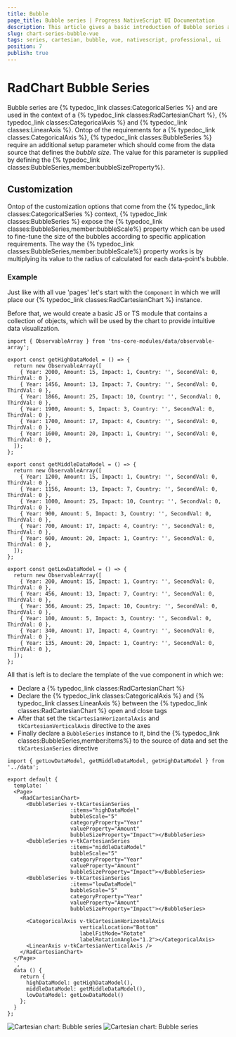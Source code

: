 ```yaml
---
title: Bubble
page_title: Bubble series | Progress NativeScript UI Documentation
description: This article gives a basic introduction of Bubble series and continues with a sample scenario of how Bubble series are used.
slug: chart-series-bubble-vue
tags: series, cartesian, bubble, vue, nativescript, professional, ui
position: 7
publish: true
---
```


# RadChart Bubble Series
Bubble series are {% typedoc_link classes:CategoricalSeries %} and are used in the context of a {% typedoc_link classes:RadCartesianChart %}, {% typedoc_link classes:CategoricalAxis %} and {% typedoc_link classes:LinearAxis %}. Ontop of the requirements for a {% typedoc_link classes:CategoricalAxis %}, {% typedoc_link classes:BubbleSeries %} require an additional setup parameter which should come from the data source that defines the *bubble size*. The value for this parameter is supplied by defining the {% typedoc_link classes:BubbleSeries,member:bubbleSizeProperty%}.

## Customization
Ontop of the customization options that come from the {% typedoc_link classes:CategoricalSeries %} context, {% typedoc_link classes:BubbleSeries %} expose the {% typedoc_link classes:BubbleSeries,member:bubbleScale%} property which can be used to fine-tune the size of the bubbles according to specific application requirements. The way the {% typedoc_link classes:BubbleSeries,member:bubbleScale%} property works is by multiplying its value to the radius of calculated for each data-point's bubble.

### Example
Just like with all vue 'pages' let's start with the `Component` in which we will place our {% typedoc_link classes:RadCartesianChart %} instance.

Before that, we would create a basic JS or TS module that contains a collection of objects, which will be used by the chart to provide intuitive data visualization.

```
import { ObservableArray } from 'tns-core-modules/data/observable-array';

export const getHighDataModel = () => {
  return new ObservableArray([
    { Year: 2000, Amount: 15, Impact: 1, Country: '', SecondVal: 0, ThirdVal: 0 },
    { Year: 1456, Amount: 13, Impact: 7, Country: '', SecondVal: 0, ThirdVal: 0 },
    { Year: 1866, Amount: 25, Impact: 10, Country: '', SecondVal: 0, ThirdVal: 0 },
    { Year: 1900, Amount: 5, Impact: 3, Country: '', SecondVal: 0, ThirdVal: 0 },
    { Year: 1700, Amount: 17, Impact: 4, Country: '', SecondVal: 0, ThirdVal: 0 },
    { Year: 1600, Amount: 20, Impact: 1, Country: '', SecondVal: 0, ThirdVal: 0 },
  ]);
};

export const getMiddleDataModel = () => {
  return new ObservableArray([
    { Year: 1200, Amount: 15, Impact: 1, Country: '', SecondVal: 0, ThirdVal: 0 },
    { Year: 1156, Amount: 13, Impact: 7, Country: '', SecondVal: 0, ThirdVal: 0 },
    { Year: 1000, Amount: 25, Impact: 10, Country: '', SecondVal: 0, ThirdVal: 0 },
    { Year: 900, Amount: 5, Impact: 3, Country: '', SecondVal: 0, ThirdVal: 0 },
    { Year: 700, Amount: 17, Impact: 4, Country: '', SecondVal: 0, ThirdVal: 0 },
    { Year: 600, Amount: 20, Impact: 1, Country: '', SecondVal: 0, ThirdVal: 0 },
  ]);
};

export const getLowDataModel = () => {
  return new ObservableArray([
    { Year: 200, Amount: 15, Impact: 1, Country: '', SecondVal: 0, ThirdVal: 0 },
    { Year: 456, Amount: 13, Impact: 7, Country: '', SecondVal: 0, ThirdVal: 0 },
    { Year: 366, Amount: 25, Impact: 10, Country: '', SecondVal: 0, ThirdVal: 0 },
    { Year: 100, Amount: 5, Impact: 3, Country: '', SecondVal: 0, ThirdVal: 0 },
    { Year: 340, Amount: 17, Impact: 4, Country: '', SecondVal: 0, ThirdVal: 0 },
    { Year: 135, Amount: 20, Impact: 1, Country: '', SecondVal: 0, ThirdVal: 0 },
  ]);
};
```

All that is left is to declare the template of the vue component in which we:

- Declare a {% typedoc_link classes:RadCartesianChart %}
- Declare the {% typedoc_link classes:CategoricalAxis %} and {% typedoc_link classes:LinearAxis %} between the {% typedoc_link classes:RadCartesianChart %} open and close tags
- After that set the `tkCartesianHorizontalAxis` and `tkCartesianVerticalAxis` directive to the axes
- Finally declare a `BubbleSeries` instance to it, bind the {% typedoc_link classes:BubbleSeries,member:items%} to the source of data and set the `tkCartesianSeries` directive

```
import { getLowDataModel, getMiddleDataModel, getHighDataModel } from '../data';

export default {
  template: `
  <Page>
    <RadCartesianChart>
      <BubbleSeries v-tkCartesianSeries
                    :items="highDataModel"
                    bubbleScale="5"
                    categoryProperty="Year"
                    valueProperty="Amount"
                    bubbleSizeProperty="Impact"></BubbleSeries>
      <BubbleSeries v-tkCartesianSeries
                    :items="middleDataModel"
                    bubbleScale="5"
                    categoryProperty="Year"
                    valueProperty="Amount"
                    bubbleSizeProperty="Impact"></BubbleSeries>
      <BubbleSeries v-tkCartesianSeries
                    :items="lowDataModel"
                    bubbleScale="5"
                    categoryProperty="Year"
                    valueProperty="Amount"
                    bubbleSizeProperty="Impact"></BubbleSeries>

      <CategoricalAxis v-tkCartesianHorizontalAxis
                       verticalLocation="Bottom"
                       labelFitMode="Rotate"
                       labelRotationAngle="1.2"></CategoricalAxis>
      <LinearAxis v-tkCartesianVerticalAxis />
    </RadCartesianChart>
  </Page>
  `,
  data () {
    return {
      highDataModel: getHighDataModel(),
      middleDataModel: getMiddleDataModel(),
      lowDataModel: getLowDataModel()
    };
  }
};
```

![Cartesian chart: Bubble series](../../../../ui/img/ns_ui/bubble_series_android.png "Bubble series on Android.") ![Cartesian chart: Bubble series](../../../../ui/img/ns_ui/bubble_series_ios.png "Bubble series on iOS.")
